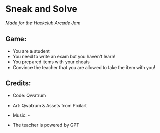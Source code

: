 # Sneak and Solve


*Made for the Hackclub Arcade Jam*

## Game:
- You are a student
- You need to write an exam but you haven't learn!
- You prepared items with your cheats
- Convince the teacher that you are allowed to take the item with you!


## Credits:
- Code: Qwatrum
- Art: Qwatrum & Assets from Pixilart
- Music: -


- The teacher is powered by GPT
